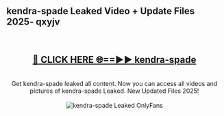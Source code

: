 <h2>kendra-spade Leaked Video + Update Files 2025- qxyjv</h2>
<br>
<div align="center">
<h2><a href="https://libra.edu.pl?kendra-spade" rel="nofollow">🔴 CLICK HERE 🌐==►► kendra-spade</a></h2>
<br>
Get kendra-spade leaked all content. Now you can access all videos and pictures of kendra-spade Leaked. New Updated Files 2025!
<br>
<br>
<a href="https://libra.edu.pl?kendra-spade" rel="nofollow" data-target="animated-image.originalLink"><img src="https://i.ibb.co.com/WyWwxjT/player-gif2.gif" alt="kendra-spade Leaked OnlyFans" style="max-width: 100%; display: inline-block;" data-target="animated-image.originalImage"></a>
</div>
<br>